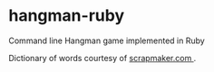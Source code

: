 # hangman-ruby
Command line Hangman game implemented in Ruby

Dictionary of words courtesy of <a href ="https://www.scrapmaker.com/view/twelve-dicts/5desk.txt">scrapmaker.com </a>.